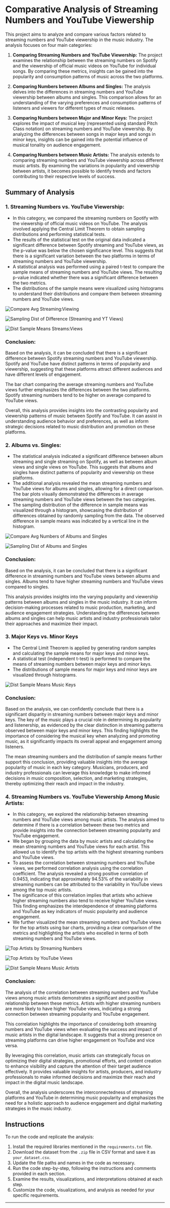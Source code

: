 # Comparative Analysis of Streaming Numbers and YouTube Viewership

This project aims to analyze and compare various factors related to streaming numbers and YouTube viewership in the music industry. The analysis focuses on four main categories:

1. **Comparing Streaming Numbers and YouTube Viewership:** The project examines the relationship between the streaming numbers on Spotify and the viewership of official music videos on YouTube for individual songs. By comparing these metrics, insights can be gained into the popularity and consumption patterns of music across the two platforms.

2. **Comparing Numbers between Albums and Singles:** The analysis delves into the differences in streaming numbers and YouTube viewership between albums and singles. This comparison allows for an understanding of the varying preferences and consumption patterns of listeners and viewers for different types of music releases.

3. **Comparing Numbers between Major and Minor Keys:** The project explores the impact of musical key (represented using standard Pitch Class notation) on streaming numbers and YouTube viewership. By analyzing the differences between songs in major keys and songs in minor keys, insights can be gained into the potential influence of musical tonality on audience engagement.

4. **Comparing Numbers between Music Artists:** The analysis extends to comparing streaming numbers and YouTube viewership across different music artists. By examining the variations in popularity and viewership between artists, it becomes possible to identify trends and factors contributing to their respective levels of success.

<!-- ## Project Overview

The project is organized into the following steps:

1. **Importing the Required Libraries:** The necessary Python libraries such as pandas, numpy, matplotlib, and scipy.stats are imported. These libraries provide the required functionalities for data analysis, manipulation, visualization, and statistical testing.

2. **Collecting and Preparing the Data:** The dataset containing information on streaming numbers, YouTube views, album types, music keys, and music artists is collected and read into a pandas DataFrame. Data preprocessing steps, such as handling missing values and data formatting, are performed.

3. **Comparing Streaming Numbers and YouTube Viewership:** The streaming numbers and YouTube viewership for each song are compared using statistical analysis techniques such as hypothesis testing (paired t-test) and data visualization (histograms).

4. **Comparing Numbers between Albums and Singles:** The analysis is expanded to compare streaming numbers and YouTube viewership between albums and singles. The data is filtered based on the album type, and the statistical analysis and visualization are performed for each category.

5. **Comparing Numbers between Major and Minor Keys:** The streaming numbers and YouTube viewership are further compared between songs in major keys and songs in minor keys. The data is filtered based on the music key, and the statistical analysis and visualization are performed.

6. **Comparing Numbers between Music Artists:** The analysis is extended to compare streaming numbers and YouTube viewership across different music artists. The data is grouped by artist, and statistical analysis and visualizations are performed to identify variations and insights.

7. **Documentation and Sharing:** The code is thoroughly documented with comments explaining each step and the purpose of the code. Markdown files and README.md are created to provide detailed descriptions, explanations, and visualizations of the analysis. The code and analysis results can be shared via GitHub or other platforms. -->

## Summary of Analysis

### 1. Streaming Numbers vs. YouTube Viewership:

* In this category, we compared the streaming numbers on Spotify with the viewership of official music videos on YouTube. The analysis involved applying the Central Limit Theorem to obtain sampling distributions and performing statistical tests.
* The results of the statistical test on the original data indicated a significant difference between Spotify streaming and YouTube views, as the p-value was below the chosen significance level. This suggests that there is a significant variation between the two platforms in terms of streaming numbers and YouTube viewership.
* A statistical analysis was performed using a paired t-test to compare the sample means of streaming numbers and YouTube views. The resulting p-value indicated whether there was a significant difference between the two metrics.
* The distributions of the sample means were visualized using histograms to understand their distributions and compare them between streaming numbers and YouTube views.

![Compare Avg Streaming:Viewing](https://github.com/CBrownTech/Data-Analysis-Science/assets/99114801/94234ced-476c-42fb-aea5-aff871c48f7b) 

![Sampling Dist  of Difference (Streaming and YT Views) ](https://github.com/CBrownTech/Data-Analysis-Science/assets/99114801/b2871866-8325-4349-b6c1-6c66a3f09558)

![Dist  Sample Means Streams:Views](https://github.com/CBrownTech/Data-Analysis-Science/assets/99114801/361e6edd-4d9a-4304-87c1-51becec7068b)

### Conclusion:

Based on the analysis, it can be concluded that there is a significant difference between Spotify streaming numbers and YouTube viewership. Spotify and YouTube have distinct patterns in terms of popularity and viewership, suggesting that these platforms attract different audiences and have different levels of engagement.

The bar chart comparing the average streaming numbers and YouTube views further emphasizes the differences between the two platforms. Spotify streaming numbers tend to be higher on average compared to YouTube views.

Overall, this analysis provides insights into the contrasting popularity and viewership patterns of music between Spotify and YouTube. It can assist in understanding audience behavior and preferences, as well as inform strategic decisions related to music distribution and promotion on these platforms.

### 2. Albums vs. Singles:

* The statistical analysis indicated a significant difference between album streaming and single streaming on Spotify, as well as between album views and single views on YouTube. This suggests that albums and singles have distinct patterns of popularity and viewership on these platforms.
* The additional analysis revealed the mean streaming numbers and YouTube views for albums and singles, allowing for a direct comparison. The bar plots visually demonstrated the differences in average streaming numbers and YouTube views between the two categories.
* The sampling distribution of the difference in sample means was visualized through a histogram, showcasing the distribution of differences obtained by randomly sampling from the data. The observed difference in sample means was indicated by a vertical line in the histogram.

![Compare Avg Numbers of Albums and Singles](https://github.com/CBrownTech/Data-Analysis-Science/assets/99114801/9f8f5e61-eefb-48d5-8023-558a4d704978)

![Sampling Dist  of Albums and Singles](https://github.com/CBrownTech/Data-Analysis-Science/assets/99114801/9473c755-6f0f-4aa0-87eb-c511fca7e035)

### Conclusion:

Based on the analysis, it can be concluded that there is a significant difference in streaming numbers and YouTube views between albums and singles. Albums tend to have higher streaming numbers and YouTube views compared to singles.

This analysis provides insights into the varying popularity and viewership patterns between albums and singles in the music industry. It can inform decision-making processes related to music production, marketing, and audience engagement strategies. Understanding the differences between albums and singles can help music artists and industry professionals tailor their approaches and maximize their impact.


### 3. Major Keys vs. Minor Keys

* The Central Limit Theorem is applied by generating random samples and calculating the sample means for major keys and minor keys.
* A statistical test (independent t-test) is performed to compare the means of streaming numbers between major keys and minor keys.
* The distributions of sample means for major keys and minor keys are visualized through histograms.

![Dist  Sample Means Music Keys](https://github.com/CBrownTech/Data-Analysis-Science/assets/99114801/ed618274-5007-4aae-9108-f91990472660)

### Conclusion:

Based on the analysis, we can confidently conclude that there is a significant disparity in streaming numbers between major keys and minor keys. The key of the music plays a crucial role in determining its popularity and listenership, as evidenced by the clear distinction in streaming patterns observed between major keys and minor keys. This finding highlights the importance of considering the musical key when analyzing and promoting music, as it significantly impacts its overall appeal and engagement among listeners. 

The mean streaming numbers and the distribution of sample means further support this conclusion, providing valuable insights into the average popularity of music in each key category. Musicians, producers, and industry professionals can leverage this knowledge to make informed decisions in music composition, selection, and marketing strategies, thereby optimizing their reach and impact in the industry.

### 4. Streaming Numbers vs. YouTube Viewership Among Music Artists:

* In this category, we explored the relationship between streaming numbers and YouTube views among music artists. The analysis aimed to determine if there is a correlation between these two metrics and provide insights into the connection between streaming popularity and YouTube engagement.
* We began by grouping the data by music artists and calculating the mean streaming numbers and YouTube views for each artist. This allowed us to identify the top artists with the highest streaming numbers and YouTube views.
* To assess the correlation between streaming numbers and YouTube views, we performed correlation analysis using the correlation coefficient. The analysis revealed a strong positive correlation of 0.9453, indicating that approximately 94.53% of the variability in streaming numbers can be attributed to the variability in YouTube views among the top music artists.
* The significance of this correlation implies that artists who achieve higher streaming numbers also tend to receive higher YouTube views. This finding emphasizes the interdependence of streaming platforms and YouTube as key indicators of music popularity and audience engagement.
* We further visualized the mean streaming numbers and YouTube views for the top artists using bar charts, providing a clear comparison of the metrics and highlighting the artists who excelled in terms of both streaming numbers and YouTube views.

![Top Artists by Streaming Numbers](https://github.com/CBrownTech/Data-Analysis-Science/assets/99114801/1db39166-a0a2-4c6a-859a-9a4d8c26d33c)

![Top Artists by YouTube Views](https://github.com/CBrownTech/Data-Analysis-Science/assets/99114801/f446f59e-567a-4ba6-b0a0-c867f3b4feb5)

![Dist  Sample Means Music Artists](https://github.com/CBrownTech/Data-Analysis-Science/assets/99114801/8476b36e-10f1-48ab-a2ba-ba0394ba754b)

### Conclusion:

The analysis of the correlation between streaming numbers and YouTube views among music artists demonstrates a significant and positive relationship between these metrics. Artists with higher streaming numbers are more likely to have higher YouTube views, indicating a strong connection between streaming popularity and YouTube engagement.

This correlation highlights the importance of considering both streaming numbers and YouTube views when evaluating the success and impact of music artists in the digital landscape. It suggests that a strong presence on streaming platforms can drive higher engagement on YouTube and vice versa.

By leveraging this correlation, music artists can strategically focus on optimizing their digital strategies, promotional efforts, and content creation to enhance visibility and capture the attention of their target audience effectively. It provides valuable insights for artists, producers, and industry professionals to make informed decisions and maximize their reach and impact in the digital music landscape.

Overall, the analysis underscores the interconnectedness of streaming platforms and YouTube in determining music popularity and emphasizes the need for a holistic approach to audience engagement and digital marketing strategies in the music industry.

## Instructions

To run the code and replicate the analysis:

1. Install the required libraries mentioned in the `requirements.txt` file.
2. Download the dataset from the `.zip` file in CSV format and save it as `your_dataset.csv`.
3. Update the file paths and names in the code as necessary.
4. Run the code step-by-step, following the instructions and comments provided in each section.
5. Examine the results, visualizations, and interpretations obtained at each step.
6. Customize the code, visualizations, and analysis as needed for your specific requirements.

---
